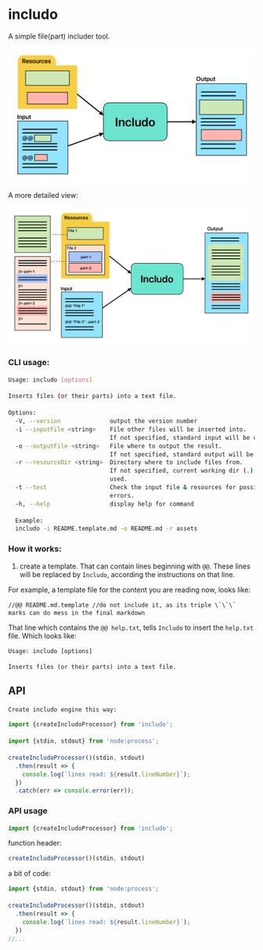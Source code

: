 # includo

A simple file(part) includer tool.

![Includo schema simple](./my%20assets/includo-simple.png)

A more detailed view:

![Includo schema](./my%20assets/includo.png)

### CLI usage:

```sh
Usage: includo [options]

Inserts files (or their parts) into a text file.

Options:
  -V, --version              output the version number
  -i --inputFile <string>    File other files will be inserted into.
                             If not specified, standard input will be used.
  -o --outputFile <string>   File where to output the result.
                             If not specified, standard output will be used.
  -r --resourceDir <string>  Directory where to include files from.
                             If not specified, current working dir (.) will be
                             used.
  -t --test                  Check the input file & resources for possible
                             errors.
  -h, --help                 display help for command

  Example: 
  includo -i README.template.md -o README.md -r assets

```

### How it works:

1. create a template. That can contain lines beginning with `@@`. These lines will be replaced by `Includo`, according the instructions on that line.

For example, a template file for the content you are reading now, looks like:

```
//@@ README.md.template //do not include it, as its triple \`\`\` marks can do mess in the final markdown
```

That line which contains the `@@ help.txt`, tells `Includo` to insert the `help.txt` file. Which looks like:

```
Usage: includo [options]

Inserts files (or their parts) into a text file.
```

## API

    Create includo engine this way:

```ts
import {createIncludoProcessor} from 'includo';

import {stdin, stdout} from 'node:process';

createIncludoProcessor()(stdin, stdout)
  .then(result => {
    console.log(`lines read: ${result.lineNumber}`);
  })
  .catch(err => console.error(err));
```

### API usage

```ts
import {createIncludoProcessor} from 'includo';
```

function header:

```ts
createIncludoProcessor()(stdin, stdout)
```

a bit of code:

```ts
import {stdin, stdout} from 'node:process';

createIncludoProcessor()(stdin, stdout)
  .then(result => {
    console.log(`lines read: ${result.lineNumber}`);
  })
//...
```
